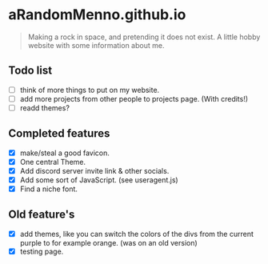 
# aRandomMenno.github.io

> Making a rock in space, and pretending it does not exist.
> A little hobby website with some information about me.

## Todo list

- [ ] think of more things to put on my website.
- [ ] add more projects from other people to projects page. (With credits!)
- [ ] readd themes?

## Completed features

- [X] make/steal a good favicon.
- [X] One central Theme.
- [X] Add discord server invite link & other socials.
- [X] Add some sort of JavaScript. (see useragent.js)
- [X] Find a niche font.

## Old feature's

- [X] add themes, like you can switch the colors of the divs from the current purple to for example orange. (was on an old version)
- [X] testing page.
